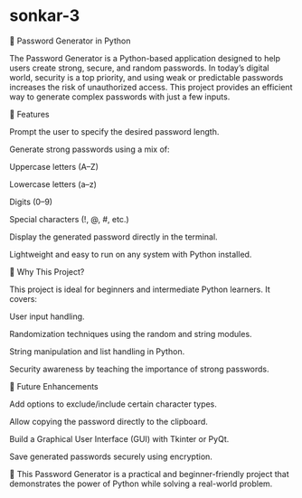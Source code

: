 # sonkar-3
📌 Password Generator in Python

The Password Generator is a Python-based application designed to help users create strong, secure, and random passwords. In today’s digital world, security is a top priority, and using weak or predictable passwords increases the risk of unauthorized access. This project provides an efficient way to generate complex passwords with just a few inputs.

🔹 Features

Prompt the user to specify the desired password length.

Generate strong passwords using a mix of:

Uppercase letters (A–Z)

Lowercase letters (a–z)

Digits (0–9)

Special characters (!, @, #, etc.)

Display the generated password directly in the terminal.

Lightweight and easy to run on any system with Python installed.

🔹 Why This Project?

This project is ideal for beginners and intermediate Python learners. It covers:

User input handling.

Randomization techniques using the random and string modules.

String manipulation and list handling in Python.

Security awareness by teaching the importance of strong passwords.

🔹 Future Enhancements

Add options to exclude/include certain character types.

Allow copying the password directly to the clipboard.

Build a Graphical User Interface (GUI) with Tkinter or PyQt.

Save generated passwords securely using encryption.

🚀 This Password Generator is a practical and beginner-friendly project that demonstrates the power of Python while solving a real-world problem.
